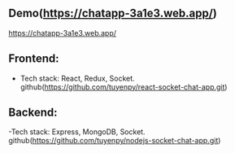 ## Demo(https://chatapp-3a1e3.web.app/)
https://chatapp-3a1e3.web.app/

## Frontend:
- Tech stack: React, Redux, Socket. github(https://github.com/tuyenpy/react-socket-chat-app.git)

## Backend:
-Tech stack: Express, MongoDB, Socket. github(https://github.com/tuyenpy/nodejs-socket-chat-app.git)
